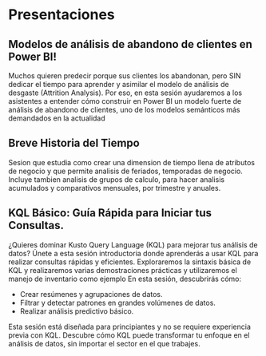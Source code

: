 # Presentaciones



## Modelos de análisis de abandono de clientes en Power BI!

Muchos quieren predecir porque sus clientes los abandonan, pero SIN dedicar el tiempo para aprender y asimilar el modelo de análisis de desgaste (Attrition Analysis). 
Por eso, en esta sesión ayudaremos a los asistentes a entender cómo construir en Power BI un modelo fuerte de análisis de abandono de clientes, uno de los modelos semánticos más demandados en la actualidad

## Breve Historia del Tiempo
Sesion que estudia como crear una dimension de tiempo llena de atributos de negocio y que permite analisis de feriados, temporadas de negocio. Incluye tambien analisis de grupos de calculo, para hacer analisis acumulados y comparativos mensuales, por trimestre y anuales.

## KQL Básico: Guía Rápida para Iniciar tus Consultas.
¿Quieres dominar Kusto Query Language (KQL) para mejorar tus análisis de datos? Únete a esta sesión introductoria donde aprenderás a usar KQL para realizar consultas rápidas y eficientes.
Exploraremos la sintaxis básica de KQL y realizaremos varias demostraciones prácticas y utilizaremos el manejo de inventario como ejemplo
En esta sesión, descubrirás cómo:
* Crear resúmenes y agrupaciones de datos.
* Filtrar y detectar patrones en grandes volúmenes de datos.
* Realizar análisis predictivo básico.

Esta sesión está diseñada para principiantes y no se requiere experiencia previa con KQL. Descubre cómo KQL puede transformar tu enfoque en el análisis de datos, sin importar el sector en el que trabajes.
